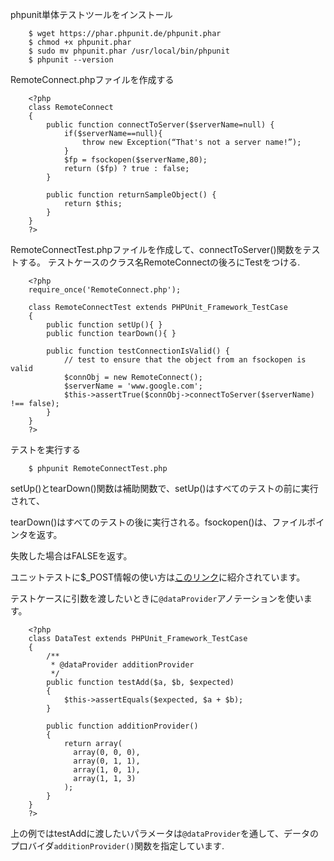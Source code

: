 phpunit単体テストツールをインストール

        $ wget https://phar.phpunit.de/phpunit.phar
        $ chmod +x phpunit.phar
        $ sudo mv phpunit.phar /usr/local/bin/phpunit
        $ phpunit --version

RemoteConnect.phpファイルを作成する

        <?php
        class RemoteConnect
        {
            public function connectToServer($serverName=null) {
                if($serverName==null){
                    throw new Exception(“That's not a server name!”);
                }
                $fp = fsockopen($serverName,80);
                return ($fp) ? true : false;
            }

            public function returnSampleObject() {
                return $this;
            }
        }
        ?>


RemoteConnectTest.phpファイルを作成して、connectToServer()関数をテストする。
テストケースのクラス名RemoteConnectの後ろにTestをつける.

        <?php
        require_once('RemoteConnect.php');

        class RemoteConnectTest extends PHPUnit_Framework_TestCase
        {
            public function setUp(){ }
            public function tearDown(){ }

            public function testConnectionIsValid() {
                // test to ensure that the object from an fsockopen is valid
                $connObj = new RemoteConnect();
                $serverName = 'www.google.com';
                $this->assertTrue($connObj->connectToServer($serverName) !== false);
            }
        }
        ?>

テストを実行する

        $ phpunit RemoteConnectTest.php

setUp()とtearDown()関数は補助関数で、setUp()はすべてのテストの前に実行されて、

tearDown()はすべてのテストの後に実行される。fsockopen()は、ファイルポインタを返す。

失敗した場合はFALSEを返す。

ユニットテストに$_POST情報の使い方は[このリンク](http://stackoverflow.com/questions/2722897/post-parameters-to-phpunit-test)に紹介されています。

テストケースに引数を渡したいときに`@dataProvider`アノテーションを使います。

        <?php
        class DataTest extends PHPUnit_Framework_TestCase
        {
            /**
             * @dataProvider additionProvider
             */
            public function testAdd($a, $b, $expected)
            {
                $this->assertEquals($expected, $a + $b);
            }

            public function additionProvider()
            {
                return array(
                  array(0, 0, 0),
                  array(0, 1, 1),
                  array(1, 0, 1),
                  array(1, 1, 3)
                );
            }
        }
        ?>

上の例ではtestAddに渡したいパラメータは`@dataProvider`を通して、データのプロバイダ`additionProvider()`関数を指定しています.

